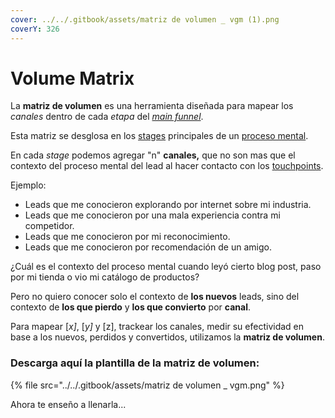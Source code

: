 ```yaml
---
cover: ../../.gitbook/assets/matriz de volumen _ vgm (1).png
coverY: 326
---
```


# Volume Matrix

La **matriz de volumen** es una herramienta diseñada para mapear los _canales_ dentro de cada _etapa_ del [_main funnel_](../../fundamentals/vgm-funnel.md).

Esta matriz se desglosa en los [stages](../../fundamentals/stages.md) principales de un [proceso mental](../../fundamentals/mental-process.md).&#x20;

En cada _stage_ podemos agregar "n" **canales,** que no son mas que el contexto del proceso mental del lead al hacer contacto con los [touchpoints](../../hype/touchpoints.md).

Ejemplo:

* Leads que me conocieron explorando por internet sobre mi industria.
* Leads que me conocieron por una mala experiencia contra mi competidor.
* Leads que me conocieron por mi reconocimiento.
* Leads que me conocieron por recomendación de un amigo.

¿Cuál es el contexto del proceso mental cuando leyó cierto blog post, paso por mi tienda o vio mi catálogo de productos?

Pero no quiero conocer solo el contexto de **los nuevos** leads, sino del contexto de **los que pierdo** y **los que convierto** por **canal**.

Para mapear \[_x]_, \[_y]_ y \[z], trackear los canales, medir su efectividad en base a los nuevos, perdidos y convertidos, utilizamos la **matriz de volumen**.

### Descarga aquí la plantilla de la matriz de volumen:

{% file src="../../.gitbook/assets/matriz de volumen _ vgm.png" %}

Ahora te enseño a llenarla...
